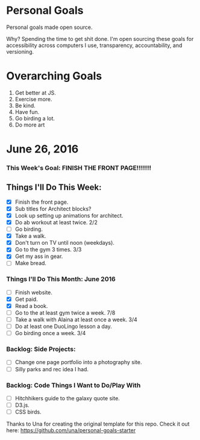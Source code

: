 Personal Goals
==============

Personal goals made open source.

Why? Spending the time to get shit done. I'm open sourcing these goals for accessibility across computers I use, transparency, accountability, and versioning.

# Overarching Goals

1. Get better at JS.
2. Exercise more.
3. Be kind.
4. Have fun.
5. Go birding a lot.
6. Do more art

# June 26, 2016

### This Week's Goal: FINISH THE FRONT PAGE!!!!!!!

## Things I'll Do This Week:

- [x] Finish the front page.
- [x] Sub titles for Architect blocks?
- [x] Look up setting up animations for architect.
- [x] Do ab workout at least twice. 2/2
- [ ] Go birding.
- [x] Take a walk.
- [x] Don't turn on TV until noon (weekdays).
- [x] Go to the gym 3 times. 3/3
- [x] Get my ass in gear.
- [ ] Make bread.

### Things I'll Do This Month: June 2016

- [ ] Finish website.
- [x] Get paid.
- [x] Read a book.
- [ ] Go to the at least gym twice a week. 7/8
- [ ] Take a walk with Alaina at least once a week. 3/4
- [ ] Do at least one DuoLingo lesson a day.
- [ ] Go birding once a week. 3/4

### Backlog: Side Projects:

- [ ] Change one page portfolio into a photography site.
- [ ] Silly parks and rec idea I had.

### Backlog: Code Things I Want to Do/Play With

- [ ] Hitchhikers guide to the galaxy quote site.
- [ ] D3.js.
- [ ] CSS birds.

Thanks to Una for creating the original template for this repo. Check it out here: https://github.com/una/personal-goals-starter
